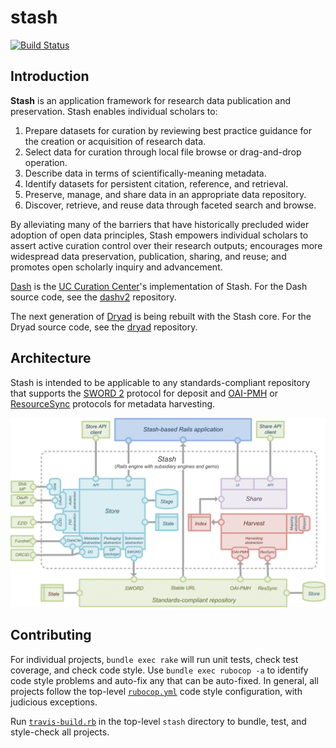 # stash

[![Build Status](https://travis-ci.org/CDL-Dryad/stash.svg?branch=master)](https://travis-ci.org/CDL-Dryad/stash) 

## Introduction

**Stash** is an application framework for research data publication and
preservation. Stash enables individual scholars to:

1. Prepare datasets for curation by reviewing best practice guidance for
   the creation or acquisition of research data.
2. Select data for curation through local file browse or drag-and-drop
   operation.
3. Describe data in terms of scientifically-meaning metadata.
4. Identify datasets for persistent citation, reference, and retrieval.
5. Preserve, manage, and share data in an appropriate data repository.
6. Discover, retrieve, and reuse data through faceted search and browse.

By alleviating many of the barriers that have historically precluded wider
adoption of open data principles, Stash empowers individual scholars to
assert active curation control over their research outputs; encourages more
widespread data preservation, publication, sharing, and reuse;
and promotes open scholarly inquiry and advancement.

[Dash](https://dash.ucop.edu/) is the
[UC Curation Center](http://www.cdlib.org/uc3/)'s implementation of Stash.
For the Dash source code, see the [dashv2](https://github.com/CDLUC3/dashv2)
repository.

The next generation of [Dryad](https://datadryad.org) is being rebuilt
with the Stash core. For the Dryad source code, see the
[dryad](https://github.com/CDL-Dryad/dryad-app) repository.

## Architecture

Stash is intended to be applicable to any standards-compliant repository
that supports the
[SWORD 2](https://swordapp.github.io/SWORDv2-Profile/SWORDProfile.html)
protocol for deposit and [OAI-PMH](https://www.openarchives.org/pmh/) or
[ResourceSync](http://www.openarchives.org/rs/1.1/resourcesync) protocols
for metadata harvesting.

![Stash architecture](https://raw.githubusercontent.com/CDLUC3/dash/gh-pages/docs/stash_architecture.png)

## Contributing

For individual projects, `bundle exec rake` will run unit tests, check test
coverage, and check code style. Use `bundle exec rubocop -a` to identify
code style problems and auto-fix any that can be auto-fixed. In general,
all projects follow the top-level [`rubocop.yml`](rubocop.yml) code style
configuration, with judicious exceptions.

Run [`travis-build.rb`](travis-build.rb) in the top-level `stash` directory
to bundle, test, and style-check all projects.

